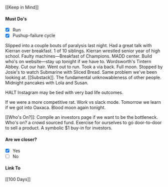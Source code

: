 [[Keep in Mind]]
#### Must Do's
- [x] Run
- [x] Pushup-failure cycle

Slipped into a couple bouts of paralysis last night. Had a great talk with Kierran over breakfast. 1 of 10 siblings. Kierran wrestled senior year of high school. Faulty machines—Breakfast of Champions. MADD center. Build who's on website—stay up tonight if we have to. Wordsworth's Tintern Abbey. Cut our hair. Went out to run. Took a via back. Full moon. Stopped by Josie's to watch Submarine with Sliced Bread. Same problem we've been looking at. [[Substack]]. The fundamental unknowableness of other people. Midnight pancakes with Lola and Susan.

HALT
Instagram may be tied with very bad life outcomes.

If we were a more competitive rat.
Work vs slack mode.
Tomorrow we learn if we got into Oaxaca.
Blood moon again tonight.

[[Who's On?]]:
Compile an investors page if we want to be the bottleneck.
Who's on? a crowd sourced fund.
Exercise for ourselves to go door-to-door to sell a product.
A symbolic $1 buy-in for investors.
#### Are we closer?
- [x] Yes
- [ ] No
#### Link To
[[100 Days]]
